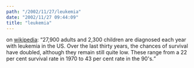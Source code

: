 ```yaml
---
path: "/2002/11/27/leukemia" 
date: "2002/11/27 09:44:09" 
title: "leukemia" 
---
```

on <a href="http://www.wikipedia.org/wiki/Leukemia">wikipedia</a>: <q>27,900 adults and 2,300 children are diagnosed each year with leukemia in the US. Over the last thirty years, the chances of survival have doubled, although they remain still quite low. These range from a 22 per cent survival rate in 1970 to 43 per cent rate in the 90's.</q>